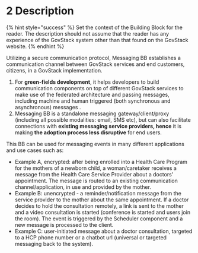 # 2 Description

{% hint style="success" %}
Set the context of the Building Block for the reader. The description should not assume that the reader has any experience of the GovStack system other than that found on the GovStack website.
{% endhint %}

Utilizing a secure communication protocol, Messaging BB establishes a communication channel between GovStack services and end customers, citizens, in a GovStack implementation.

1. For **green-fields development**, it helps developers to build communication components on top of different GovStack services to make use of the federated architecture and passing messages, including machine and human triggered (both synchronous and asynchronous) messages .
2. Messaging BB is a standalone messaging gateway/client/proxy (including all possible modalities: email, SMS etc), but can also facilitate connections with **existing messaging service providers, hence** it is making **the adoption process less disruptive** for end users.

This BB can be used for messaging events in many different applications and use cases such as:

* Example A, encrypted: after being enrolled into a Health Care Program for the mothers of a newborn child, a woman/caretaker receives a message from the Health Care Service Provider about a doctors' appointment. The message is routed to an existing communication channel/application, in use and provided by the mother.
* Example B: unencrypted - a reminder/notification message from the service provider to the mother about the same appointment. If a doctor decides to hold the consultation remotely, a link is sent to the mother and a video consultation is started (conference is started and users join the room). The event is triggered by the Scheduler component and a new message is processed to the client.
* Example C: user-initiated message about a doctor consultation, targeted to a HCP phone number or a chatbot url (universal or targeted messaging back to the system).
